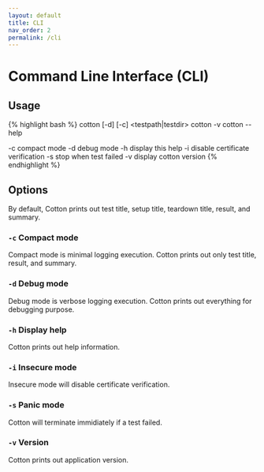 ```yaml
---
layout: default
title: CLI
nav_order: 2
permalink: /cli
---
```


# Command Line Interface (CLI)

## Usage

{% highlight bash %}
  cotton [-d] [-c] <testpath|testdir>
  cotton -v
  cotton --help

  -c    compact mode
  -d    debug mode
  -h    display this help
  -i    disable certificate verification
  -s    stop when test failed
  -v    display cotton version
{% endhighlight %}

## Options

By default, Cotton prints out test title, setup title, teardown title, result, and summary.

### `-c` Compact mode

Compact mode is minimal logging execution. Cotton prints out only test title, result, and summary.

### `-d` Debug mode

Debug mode is verbose logging execution. Cotton prints out everything for debugging purpose.

### `-h` Display help

Cotton prints out help information.

### `-i` Insecure mode

Insecure mode will disable certificate verification.

### `-s` Panic mode

Cotton will terminate immidiately if a test failed.

### `-v` Version

Cotton prints out application version.
